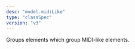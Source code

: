 ```yaml
---
desc: "model.midiLike"
type: "classSpec"
version: "v3"
---
```


Groups elements which group MIDI-like elements.